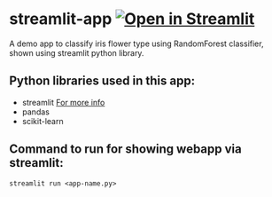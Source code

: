 # streamlit-app [![Open in Streamlit](https://static.streamlit.io/badges/streamlit_badge_black_white.svg)](https://share.streamlit.io/vinrok/streamlit-app/main/classify_species_app.py)
A demo app to classify iris flower type using RandomForest classifier, shown using streamlit python library.

## Python libraries used in this app:
- streamlit [For more info](https://www.streamlit.io/)
- pandas
- scikit-learn

## Command to run for showing webapp via streamlit:
```
streamlit run <app-name.py>

```
